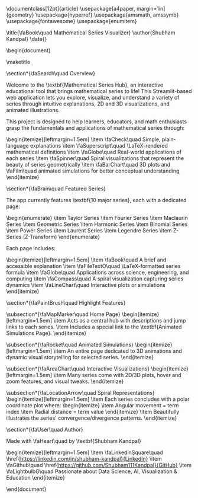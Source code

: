 \documentclass[12pt]{article}
\usepackage[a4paper, margin=1in]{geometry}
\usepackage{hyperref}
\usepackage{amsmath, amssymb}
\usepackage{fontawesome}
\usepackage{enumitem}

\title{\faBook\quad Mathematical Series Visualizer}
\author{Shubham Kandpal}
\date{}

\begin{document}

\maketitle

\section*{\faSearch\quad Overview}

Welcome to the \textbf{Mathematical Series Hub}, an interactive educational tool that brings mathematical series to life! This Streamlit-based web application lets you explore, visualize, and understand a variety of series through intuitive explanations, 2D and 3D visualizations, and animated illustrations.

This project is designed to help learners, educators, and math enthusiasts grasp the fundamentals and applications of mathematical series through:

\begin{itemize}[leftmargin=1.5em]
    \item \faCheck\quad Simple, plain-language explanations
    \item \faSuperscript\quad \LaTeX-rendered mathematical definitions
    \item \faGlobe\quad Real-world applications of each series
    \item \faSpinner\quad Spiral visualizations that represent the beauty of series geometrically
    \item \faBarChart\quad 3D plots and \faFilm\quad animated simulations for better conceptual understanding
\end{itemize}

\section*{\faBrain\quad Featured Series}

The app currently features \textbf{10 major series}, each with a dedicated page:

\begin{enumerate}
    \item Taylor Series
    \item Fourier Series
    \item Maclaurin Series
    \item Geometric Series
    \item Harmonic Series
    \item Binomial Series
    \item Power Series
    \item Laurent Series
    \item Legendre Series
    \item Z-Series (Z-Transform)
\end{enumerate}

Each page includes:

\begin{itemize}[leftmargin=1.5em]
    \item \faBook\quad A brief and accessible explanation
    \item \faFileTextO\quad \LaTeX-formatted series formula
    \item \faGlobe\quad Applications across science, engineering, and computing
    \item \faCompass\quad A spiral visualization capturing series dynamics
    \item \faLineChart\quad Interactive plots or simulations
\end{itemize}

\section*{\faPaintBrush\quad Highlight Features}

\subsection*{\faMapMarker\quad Home Page}
\begin{itemize}[leftmargin=1.5em]
    \item Acts as a central hub with descriptions and jump links to each series.
    \item Includes a special link to the \textbf{Animated Simulations Page}.
\end{itemize}

\subsection*{\faRocket\quad Animated Simulations}
\begin{itemize}[leftmargin=1.5em]
    \item An entire page dedicated to 3D animations and dynamic visual storytelling for selected series.
\end{itemize}

\subsection*{\faAreaChart\quad Interactive Visualizations}
\begin{itemize}[leftmargin=1.5em]
    \item Many series come with 2D/3D plots, hover and zoom features, and visual tweaks.
\end{itemize}

\subsection*{\faLocationArrow\quad Spiral Representations}
\begin{itemize}[leftmargin=1.5em]
    \item Each series concludes with a polar coordinate plot where:
    \begin{itemize}
        \item Angular movement = term index
        \item Radial distance = term value
    \end{itemize}
    \item Beautifully illustrates the series' convergence/divergence patterns.
\end{itemize}

\section*{\faUser\quad Author}

Made with \faHeart\quad by \textbf{Shubham Kandpal}

\begin{itemize}[leftmargin=1.5em]
    \item \faLinkedinSquare\quad \href{https://linkedin.com/in/shubham-kandpal}{LinkedIn}
    \item \faGithub\quad \href{https://github.com/Shubham111Kandpal}{GitHub}
    \item \faLightbulbO\quad Passionate about Data Science, AI, Visualization \& Education
\end{itemize}

\end{document}
